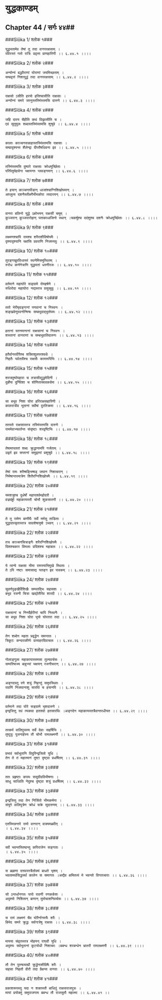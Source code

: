 युद्धकाण्डम्
===============================


## Chapter 44  / सर्गः ४४##


###Slōka 1/ श्लोक १###


    युद्ध्यतामेव तेषां तु तदा वानररक्षसाम् ।
    रविरस्तं गतो रात्रिः प्रवृत्ता प्राणहारिणी ।। ६.४४.१ ।।।।


###Slōka 2/ श्लोक २###


    अन्योन्यं बद्धवैराणां घोराणां जयमिच्छताम् ।
    सम्प्रवृत्तं निशायुद्धं तदा वानररक्षसाम् ।। ६.४४.२ ।।।।


###Slōka 3/ श्लोक ३###


    राक्षसो ऽसीति हरयो हरिश्चासीति राक्षसाः ।
    अन्योन्यं समरे जघ्नुस्तस्मिंस्तमसि दारुणे ।। ६.४४.३ ।।।।


###Slōka 4/ श्लोक ४###


    जहि दारय चैहीति कथं विद्रवसीति च ।
    एवं सुतुमुलः शब्दस्तस्मिंस्तमसि शुश्रुवे ।। ६.४४.४ ।।।।


###Slōka 5/ श्लोक ५###


    कालाः काञ्चनसन्नाहास्तस्मिंस्तमसि राक्षसाः ।
    सम्प्रादृश्यन्त शैलेन्द्रा दीप्तौषधिवना इव ।। ६.४४.५ ।।।।


###Slōka 6/ श्लोक ६###


    तस्मिंस्तमसि दुष्पारे राक्षसाः क्रोधमूर्च्छिताः ।
    परिपेतुर्महावेगा भक्षयन्तः प्लवङ्गमान् ।। ६.४४.६ ।।।।


###Slōka 7/ श्लोक ७###


    ते हयान् काञ्चनापीडान् ध्वजांश्चाग्निशिखोपमान् ।
    आप्लुत्य दशनैस्तीक्ष्णैर्भीमकोपा व्यदारयन् ।। ६.४४.७ ।।।।


###Slōka 8/ श्लोक ८###


    वानरा बलिनो युद्धे ऽक्षोभयन् राक्षसीं चमूम् ।
    कुञ्जरान् कुञ्जरारोहान् पताकाध्वजिनो स्थान् ।चकर्षुश्च ददंशुश्च दशनैः क्रोधमूर्च्छिताः ।। ६.४४.८ ।।।।


###Slōka 9/ श्लोक ९###


    लक्ष्मणश्चापि रामश्च शरैराशीविषोपमैः ।
    दृश्यादृश्यानि रक्षांसि प्रवराणि निजघ्नतुः ।। ६.४४.९ ।।।।


###Slōka 10/ श्लोक १०###


    तुरङ्गखुरविध्वस्तं रथनेमिसमुत्थितम् ।
    रुरोध कर्णनेत्राणि युद्ध्यतां धरणीरजः ।। ६.४४.१० ।।।।


###Slōka 11/ श्लोक ११###


    वर्तमाने महाघोरे सङ्ग्रामे रोमहर्षणे ।
    रुधिरोदा महाघोरा नद्यस्तत्र प्रसुस्रुवुः ।। ६.४४.११ ।।।।


###Slōka 12/ श्लोक १२###


    ततो भेरीमृदङ्गानां पणवानां च निस्वनः ।
    शङ्खवेणुस्वनोन्मिश्रः सम्बभूवाद्भुतोपमः ।। ६.४४.१२ ।।।।


###Slōka 13/ श्लोक १३###


    हतानां स्तनमानानां राक्षसानां च निस्वनः ।
    शस्तानां वानराणां च सम्बभूवातिदारुणः ।। ६.४४.१३ ।।।।


###Slōka 14/ श्लोक १४###


    हतैर्वानरवीरैश्च शक्तिशूलपरश्वधैः ।
    निहतैः पर्वताग्रैश्च राक्षसैः कामरूपिभिः ।। ६.४४.१४ ।।।।


###Slōka 15/ श्लोक १५###


    शस्त्रपुष्पोपहारा च तत्रासीद्युद्धमेदिनी ।
    दुर्ज्ञेया दुर्निवेशा च शोणितास्रावकर्दमा ।। ६.४४.१५ ।।।।


###Slōka 16/ श्लोक १६###


    सा बभूव निशा घोरा हरिराक्षसहारिणी ।
    कालरात्रीव भूतानां सर्वेषां दुरतिक्रमा ।। ६.४४.१६ ।।।।


###Slōka 17/ श्लोक १७###


    ततस्ते राक्षसास्तत्र तस्मिंस्तमसि दारुणे ।
    राममेवाभ्यवर्तन्त संसृष्टाः शरवृष्टिभिः ।। ६.४४.१७ ।।।।


###Slōka 18/ श्लोक १८###


    तेषामापततां शब्दः क्रुद्धानामपि गर्जताम् ।
    उद्वर्त इव सप्तानां समुद्राणां प्रशुश्रुवे ।। ६.४४.१८ ।।।।


###Slōka 19/ श्लोक १९###


    तेषां रामः शरैष्षङ्भिष्षड् जघान निशाचरान् ।
    निमेषान्तरमात्रेण शितैरग्निशिखोपमैः ।। ६.४४.१९ ।।।।


###Slōka 20/ श्लोक २०###


    यमशत्रुश्च दुर्धर्षो महापार्श्वमहोदरौ ।
    वज्रदंष्ट्रो महाकायस्तौ चोभौ शुकसारणौ ।। ६.४४.२० ।।।।


###Slōka 21/ श्लोक २१###


    ते तु रामेण बाणौघैः सर्वे मर्मसु ताडिताः ।
    युद्धादपसृतास्तत्र सावशेषायुषो ऽभवन् ।। ६.४४.२१ ।।।।


###Slōka 22/ श्लोक २२###


    तत्र काञ्चनचित्राङ्गैः शरैरग्निशिखोपमैः ।
    दिशश्चकार विमलाः प्रदिशश्च महाबलः ।। ६.४४.२२ ।।।।


###Slōka 23/ श्लोक २३###


    ये त्वन्ये राक्षसा भीमा रामस्याभिमुखे स्थिताः ।
    ते ऽपि नष्टाः समासाद्य पतङ्ग इव पावकम् ।। ६.४४.२३ ।।।।


###Slōka 24/ श्लोक २४###


    सुवर्णपुङ्खैर्विशिखैः सम्पतद्भिः सहस्रशः ।
    बभूव रजनी चित्रा खद्योतैरिव शारदी ।। ६.४४.२४ ।।।।


###Slōka 25/ श्लोक २५###


    राक्षसानां च निनदैर्हरीणां चापि निस्वनैः ।
    सा बभूव निशा घोरा भूयो घोरतरा तदा ।। ६.४४.२५ ।।।।


###Slōka 26/ श्लोक २६###


    तेन शब्देन महता प्रवृद्धेन समन्ततः ।
    त्रिकूटः कन्दराकीर्णः प्रव्याहरदिवाचलः ।। ६.४४.२६ ।।।।


###Slōka 27/ श्लोक २७###


    गोलाङ्गूला महाकायास्तमसा तुल्यवर्चसः ।
    सम्परिष्वज्य बाहुभ्यां भक्षयन् रजनीचरान् ।। ६.४४.२७ ।।।।


###Slōka 28/ श्लोक २८###


    अङ्गदस्तु रणे शत्रुं निहन्तुं समुपस्थितः ।
    रावणिं निजघानाशु सारथिं च हयानपि ।। ६.४४.२८ ।।।।


###Slōka 29/ श्लोक २९###


    वर्तमाने तदा घोरे सङ्ग्रामे भृशदारुणे ।
    इन्द्रजित्तु रथं त्यक्त्वा हताश्वो हतसारथिः ।अङ्गदेन महाकायस्तत्रैवान्तरधीयत ।। ६.४४.२९ ।।।।


###Slōka 30/ श्लोक ३०###


    तत्कर्म वालिपुत्रस्य सर्वे देवाः सहर्षिभिः ।
    तुष्टुवुः पूजनार्हस्य तौ चोभौ रामलक्ष्मणौ ।। ६.४४.३० ।।।।


###Slōka 31/ श्लोक ३१###


    प्रभावं सर्वभूतानि विदुरिन्द्रजितो युधि ।
    तेन ते तं महात्मानं तुष्टा दृष्ट्वा प्रधर्षितम् ।। ६.४४.३१ ।।।।


###Slōka 32/ श्लोक ३२###


    ततः प्रहृष्टाः कपयः ससुग्रीवविभीषणाः ।
    साधु साध्विति नेदुश्च दृष्ट्वा शत्रुं प्रधर्षितम् ।। ६.४४.३२ ।।।।


###Slōka 33/ श्लोक ३३###


    इन्द्रजित्तु तदा तेन निर्जितो भीमकर्मणा ।
    संयुगे वालिपुत्रेण क्रोधं चक्रे सुदारुणम् ।। ६.४४.३३ ।।।।


###Slōka 34/ श्लोक ३४###


    एतस्मिन्नन्तरे रामो वानरान् वाक्यमब्रवीत् ।
    । ६.४४.३४ ।।।।


###Slōka 35/ श्लोक ३५###


    सर्वे भवन्तस्तिष्ठन्तु कपिराजेन सङ्गताः ।
    । ६.४४.३५ ।।।।


###Slōka 36/ श्लोक ३६###


    स ब्रह्मणा दत्तवरस्त्रैलोक्यं बाधते भृशम् ।
    भवतामर्थसिद्ध्यर्थं कालेन स समागतः ।अद्यैव क्षमितव्यं मे भवन्तो विगतज्वराः ।। ६.४४.३६ ।।।।


###Slōka 37/ श्लोक ३७###


    सो ऽन्तर्धानगतः पापो रावणी रणकर्कशः ।
    अदृश्यो निशितान् बाणान् मुमोचाशनिवर्चसः ।। ६.४४.३७ ।।।।


###Slōka 38/ श्लोक ३८###


    स रामं लक्ष्मणं चैव घोरैर्नागमयैः शरैः ।
    बिभेद समरे क्रुद्धः सर्वगात्रेषु राक्षसः ।। ६.४४.३८ ।।।।


###Slōka 39/ श्लोक ३९###


    मायया संवृतस्तत्र मोहयन् राघवौ युधि ।
    अदृश्यः सर्वभूतानां कूटयोधी निशाचरः ।बबन्ध शरबन्धेन भ्रातरौ रामलक्ष्मणौ ।। ६.४४.३९ ।।।।


###Slōka 40/ श्लोक ४०###


    तौ तेन पुरुषव्याघ्रौ क्रुद्धेनाशीविषैः शरैः ।
    सहसा निहतौ वीरौ तदा प्रैक्षन्त वानराः ।। ६.४४.४० ।।।।


###Slōka 41/ श्लोक ४१###


    प्रकाशरूपस्तु यदा न शक्तस्तौ बाधितुं राक्षसराजपुत्रः ।
    मायां प्रयोक्तुं समुपाजगाम बबन्ध तौ राजसुतौ महात्मा ।। ६.४४.४१ ।।


